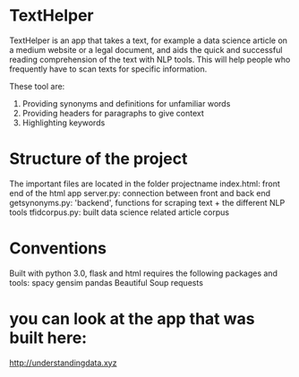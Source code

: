 # TextHelper

TextHelper is an app that takes a text, for example a data science article on a medium website or a legal document, and aids the quick and successful reading comprehension of the text with NLP tools. This will help people who frequently have to scan texts for specific information. 

These tool are:
1. Providing synonyms and definitions for unfamiliar words
2. Providing headers for paragraphs to give context
3. Highlighting keywords

# Structure of the project
The important files are located in the folder projectname
index.html: front end of the html app
server.py: connection between front and back end
getsynonyms.py: 'backend', functions for scraping text + the different NLP tools
tfidcorpus.py: built data science related article corpus

# Conventions
Built with python 3.0, flask and html
requires the following packages and tools:
spacy
gensim
pandas
Beautiful Soup
requests

# you can look at the app that was built here:
http://understandingdata.xyz



